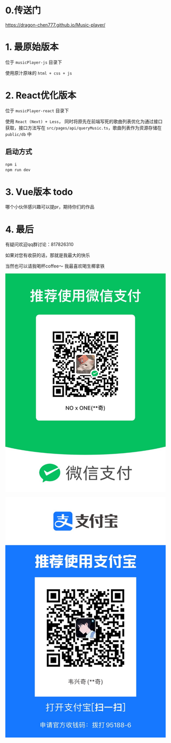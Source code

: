 # 0.传送门
https://dragon-chen777.github.io/Music-player/

# 1. 最原始版本
位于 `musicPlayer-js` 目录下

使用原汁原味的 `html + css + js`


# 2. React优化版本
位于 `musicPlayer-react` 目录下

使用 `React (Next) + Less`， 同时将原先在前端写死的歌曲列表优化为通过接口获取，接口方法写在 `src/pages/api/queryMusic.ts`，歌曲列表作为资源存储在 `public/db` 中


## 启动方式
```cmd
npm i
npm run dev
```

# 3. Vue版本 todo
哪个小伙伴感兴趣可以提pr，期待你们的作品


# 4. 最后
有疑问欢迎qq群讨论：817826310

如果对您有收获的话，那就是我最大的快乐

当然也可以请我喝杯coffee～  我最喜欢喝生椰拿铁

![](./musicPlayer-react/public/db/img/wx.JPG)

![](./musicPlayer-react/public/db/img/zfb.JPG)


